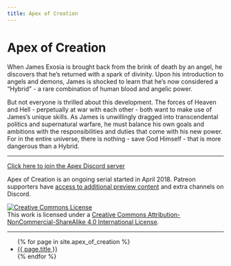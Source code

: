 ```yaml
---
title: Apex of Creation
---
```


# Apex of Creation

When James Exosia is brought back from the brink of death by an angel, he discovers that he’s returned with a spark of divinity. Upon his introduction to angels and demons, James is shocked to learn that he’s now considered a “Hybrid” - a rare combination of human blood and angelic power.

But not everyone is thrilled about this development. The forces of Heaven and Hell - perpetually at war with each other - both want to make use of James’s unique skills. As James is unwillingly dragged into transcendental politics and supernatural warfare, he must balance his own goals and ambitions with the responsibilities and duties that come with his new power. For in the entire universe, there is nothing - save God Himself - that is more dangerous than a Hybrid.

---

[Click here to join the Apex Discord server](https://discord.gg/U22EMg7)

Apex of Creation is an ongoing serial started in April 2018. Patreon supporters have [access to additional preview content](/patreon) and extra channels on Discord.

<a rel="license" href="http://creativecommons.org/licenses/by-nc-sa/4.0/"><img alt="Creative Commons License" style="border-width:0" src="https://i.creativecommons.org/l/by-nc-sa/4.0/88x31.png" /></a><br />This work is licensed under a <a rel="license" href="http://creativecommons.org/licenses/by-nc-sa/4.0/">Creative Commons Attribution-NonCommercial-ShareAlike 4.0 International License</a>.

---

<ul>
{% for page in site.apex_of_creation %}
    <li><a href="{{ page.url }}">{{ page.title }}</a></li>
{% endfor %}
</ul>

